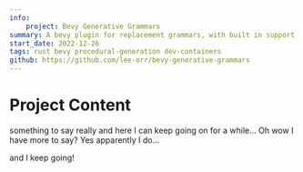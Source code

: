 ```yaml
---
info:
    project: Bevy Generative Grammars
summary: A bevy plugin for replacement grammars, with built in support for Tracery.
start_date: 2022-12-26
tags: rust bevy procedural-generation dev-containers
github: https://github.com/lee-orr/bevy-generative-grammars
---
```


# Project Content

something to say really and here I can keep going on for a while...
Oh wow I have more to say? Yes apparently I do...

and I keep going!